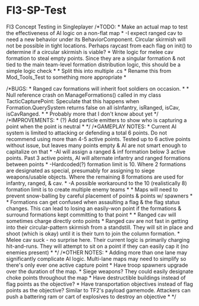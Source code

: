 # FI3-SP-Test
FI3 Concept Testing in Singleplayer
/*TODO:
     * Make an actual map to test the effectiveness of AI logic on a non-flat map
     *  -I expect ranged cav to need a new behavior under its BehaviorComponent. Circular skirmish will not be possible in tight locations. Perhaps raycast from each flag on init() to determine if a circular skirmish is viable?
     * Write logic for melee cav formation to steal empty points. Since they are a singular formation & not tied to the main team-level formation distribution logic, this should be a simple logic check 
     * 
     * Split this into multiple .cs
     * Rename this from Mod_Tools_Test to something more appropriate
     * 

/*BUGS:
     * Ranged cav formations will inherit foot soldiers on occasion.
     * 
     * Null reference crash on ManageFormations() called in my class TacticCapturePoint: Speculate that this happens when Formation.QuerySystem returns false on all isInfantry, isRanged, isCav, isCavRanged. 
     * 
     * Probably more that I don't know about yet
     */
/*IMPROVEMENTS:
     * (?) Add particle emitters to show who is capturing a point when the point is neutral
     * 
     */
/*GAMEPLAY NOTES:
     * Current AI system is limited to attacking or defending a total 6 points. Do not recommend using more than 4-5 active points. Tested up to 6 active points without issue, but leaves many points empty & AI are not smart enough to capitalize on that
     *  -AI will assign a ranged & inf formation below 3 active points. Past 3 active points, AI will alternate infantry and ranged formations between points
     *  -Hardcoded(?) formation limit is 10. Where 2 formations are designated as special, presumably for assigning to siege weapons/usable objects. Where the remaining 8 formations are used for infantry, ranged, & cav.
     *  -A possible workaround to the 10 (realistically 8) formation limit is to create multiple enemy teams
     * 
     * Maps will need to prevent snow-balling by careful placement of points & points w/ spawners 
     * 
     * Formations can get confused when assaulting a flag & the flag status changes. This can lead to losing an easily-won point if the formations & surround formations kept committing to that point
     * 
     * Ranged cav will sometimes charge directly onto points
     * Ranged cav are not fast in getting into their circular-pattern skirmish from a standstill. They will sit in place and shoot (which is okay) until it is their turn to join the column formation. 
     * Melee cav suck - no surprise here. Their current logic is primarily charging hit-and-runs. They will attempt to sit on a point if they can easily cap it (no enemies present)
     * 
     */
/*OTHER NOTES:
     * Adding more than one lane may significantly complicate AI logic. Multi-lane maps may need to simplify so there's only ever one active capture point
     * Have troop spawners upgrade over the duration of the map.
     * Siege weapons? They could easily designate choke points throughout the map
     * Have destructible buildings instead of flag points as the objective?
     * Have transportation objectives instead of flag points as the objective? Similar to TF2's payload gamemode. Attackers can push a battering ram or cart of explosives to destroy an objective
     * 
     */
